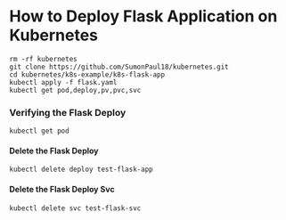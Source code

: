 # How to Deploy Flask Application on Kubernetes

~~~
rm -rf kubernetes
git clone https://github.com/SumonPaul18/kubernetes.git
cd kubernetes/k8s-example/k8s-flask-app
kubectl apply -f flask.yaml
kubectl get pod,deploy,pv,pvc,svc
~~~

### Verifying the Flask Deploy
~~~
kubectl get pod
~~~
#### Delete the Flask Deploy
~~~
kubectl delete deploy test-flask-app
~~~
#### Delete the Flask Deploy Svc
~~~
kubectl delete svc test-flask-svc
~~~
#### 

#


